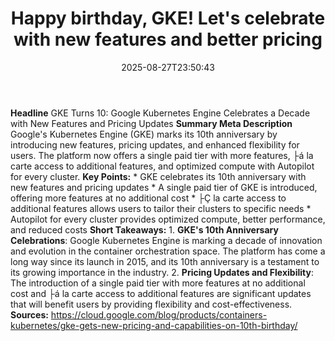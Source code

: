 ﻿---
title: "Happy birthday, GKE! Let's celebrate with new features and better pricing"
date: "2025-08-27T23:50:43"
category: "Markets"
summary: ""
slug: "happy birthday gke lets celebrate with new features and bett"
source_urls:
  - "https://cloud.google.com/blog/products/containers-kubernetes/gke-gets-new-pricing-and-capabilities-on-10th-birthday/"
seo:
  title: "Happy birthday, GKE! Let's celebrate with new features and better pricing | Hash n Hedge"
  description: ""
  keywords: ["news", "markets", "brief"]
---
**Headline** GKE Turns 10: Google Kubernetes Engine Celebrates a Decade with New Features and Pricing Updates  **Summary Meta Description** Google's Kubernetes Engine (GKE) marks its 10th anniversary by introducing new features, pricing updates, and enhanced flexibility for users. The platform now offers a single paid tier with more features, ├á la carte access to additional features, and optimized compute with Autopilot for every cluster.  **Key Points:**  * GKE celebrates its 10th anniversary with new features and pricing updates * A single paid tier of GKE is introduced, offering more features at no additional cost * ├Ç la carte access to additional features allows users to tailor their clusters to specific needs * Autopilot for every cluster provides optimized compute, better performance, and reduced costs  **Short Takeaways:**  1. **GKE's 10th Anniversary Celebrations**: Google Kubernetes Engine is marking a decade of innovation and evolution in the container orchestration space. The platform has come a long way since its launch in 2015, and its 10th anniversary is a testament to its growing importance in the industry. 2. **Pricing Updates and Flexibility**: The introduction of a single paid tier with more features at no additional cost and ├á la carte access to additional features are significant updates that will benefit users by providing flexibility and cost-effectiveness.  **Sources:** https://cloud.google.com/blog/products/containers-kubernetes/gke-gets-new-pricing-and-capabilities-on-10th-birthday/ 
